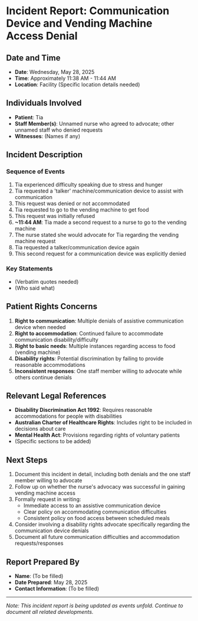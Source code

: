 # Incident Report: Communication Device and Vending Machine Access Denial

## Date and Time
- **Date**: Wednesday, May 28, 2025
- **Time**: Approximately 11:38 AM - 11:44 AM
- **Location**: Facility (Specific location details needed)

## Individuals Involved
- **Patient**: Tia
- **Staff Member(s)**: Unnamed nurse who agreed to advocate; other unnamed staff who denied requests
- **Witnesses**: (Names if any)

## Incident Description

### Sequence of Events
1. Tia experienced difficulty speaking due to stress and hunger
2. Tia requested a 'talker' machine/communication device to assist with communication
3. This request was denied or not accommodated
4. Tia requested to go to the vending machine to get food
5. This request was initially refused
6. **~11:44 AM**: Tia made a second request to a nurse to go to the vending machine
7. The nurse stated she would advocate for Tia regarding the vending machine request
8. Tia requested a talker/communication device again
9. This second request for a communication device was explicitly denied

### Key Statements
- (Verbatim quotes needed)
- (Who said what)

## Patient Rights Concerns
1. **Right to communication**: Multiple denials of assistive communication device when needed
2. **Right to accommodation**: Continued failure to accommodate communication disability/difficulty
3. **Right to basic needs**: Multiple instances regarding access to food (vending machine)
4. **Disability rights**: Potential discrimination by failing to provide reasonable accommodations
5. **Inconsistent responses**: One staff member willing to advocate while others continue denials

## Relevant Legal References
- **Disability Discrimination Act 1992**: Requires reasonable accommodations for people with disabilities
- **Australian Charter of Healthcare Rights**: Includes right to be included in decisions about care
- **Mental Health Act**: Provisions regarding rights of voluntary patients
- (Specific sections to be added)

## Next Steps
1. Document this incident in detail, including both denials and the one staff member willing to advocate
2. Follow up on whether the nurse's advocacy was successful in gaining vending machine access
3. Formally request in writing:
   - Immediate access to an assistive communication device
   - Clear policy on accommodating communication difficulties
   - Consistent policy on food access between scheduled meals
4. Consider involving a disability rights advocate specifically regarding the communication device denials
5. Document all future communication difficulties and accommodation requests/responses

## Report Prepared By
- **Name**: (To be filled)
- **Date Prepared**: May 28, 2025
- **Contact Information**: (To be filled)

---
*Note: This incident report is being updated as events unfold. Continue to document all related developments.*
